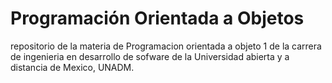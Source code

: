 # Programación Orientada a Objetos 
repositorio de la materia de Programacion orientada a objeto 1
de la carrera de ingenieria en desarrollo de sofware
de la Universidad abierta y a distancia de Mexico, UNADM.
